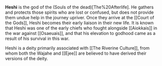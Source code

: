 **Heshi** is the god of the (Souls of the dead)[The%20Afterlife]. He gathers and protects those spirits who are lost or confused, but does not provide them undue help in the journey upriver. Once they arrive at the [[Court of the Gods]], Heshi becomes their early liaison in their new life. It is known that Heshi was one of the early chiefs who fought alongside [[Aiokkais]] in the war against [[Osaeuais]], and that his elevation to godhood came as a result of his survival in this war.

Heshi is a deity primarily associated with [[The Riverine Culture]], from whom both the Wajahe and [[Ejee]] are believed to have derived their versions of the deity.